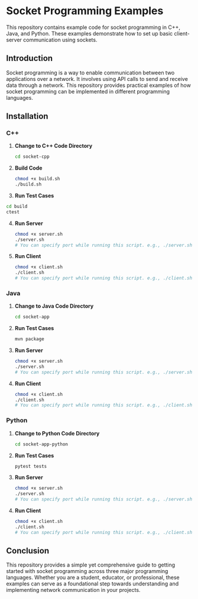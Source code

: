# Socket Programming Examples

This repository contains example code for socket programming in C++, Java, and Python. These examples demonstrate how to set up basic client-server communication using sockets.

## Introduction

Socket programming is a way to enable communication between two applications over a network. It involves using API calls to send and receive data through a network. This repository provides practical examples of how socket programming can be implemented in different programming languages.

## Installation

### C++

1. **Change to C++ Code Directory**

    ```bash
    cd socket-cpp
    ```

2. **Build Code**

    ```bash
    chmod +x build.sh
    ./build.sh
    ```

3. **Run Test Cases**

```bash
cd build
ctest
```

4. **Run Server**

    ```bash
    chmod +x server.sh
    ./server.sh
    # You can specify port while running this script. e.g., ./server.sh 9001
    ```

5. **Run Client**

    ```bash
    chmod +x client.sh
    ./client.sh
    # You can specify port while running this script. e.g., ./client.sh 9001
    ```

### Java

1. **Change to Java Code Directory**

    ```bash
    cd socket-app
    ```

2. **Run Test Cases**

    ```bash
    mvn package
    ```

3. **Run Server**

    ```bash
    chmod +x server.sh
    ./server.sh
    # You can specify port while running this script. e.g., ./server.sh 9001
    ```

4. **Run Client**

    ```bash
    chmod +x client.sh
    ./client.sh
    # You can specify port while running this script. e.g., ./client.sh 9001
    ```

### Python

1. **Change to Python Code Directory**

    ```bash
    cd socket-app-python
    ```

2. **Run Test Cases**

    ```bash
    pytest tests
    ```

3. **Run Server**

    ```bash
    chmod +x server.sh
    ./server.sh
    # You can specify port while running this script. e.g., ./server.sh 9001
    ```

4. **Run Client**

    ```bash
    chmod +x client.sh
    ./client.sh
    # You can specify port while running this script. e.g., ./client.sh 9001
    ```

## Conclusion

This repository provides a simple yet comprehensive guide to getting started with socket programming across three major programming languages. Whether you are a student, educator, or professional, these examples can serve as a foundational step towards understanding and implementing network communication in your projects.
